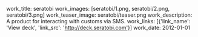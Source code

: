 work_title: seratobi
work_images: [seratobi/1.png, seratobi/2.png, seratobi/3.png]
work_teaser_image: seratobi/teaser.png
work_description: A product for interacting with customs via SMS.
work_links: [{'link_name': 'View deck', 'link_src': 'http://deck.seratobi.com'}]
work_date: 2012-01-01